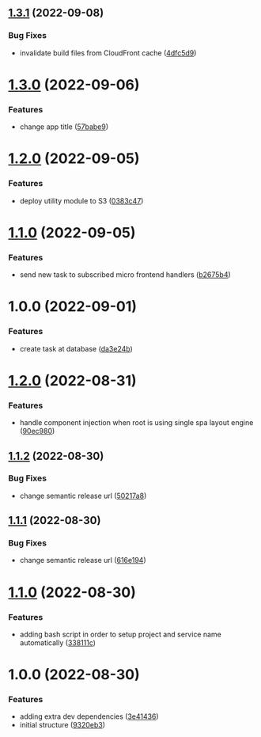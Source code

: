 ## [1.3.1](https://github.com/edwardramirez31/mf-todo-form/compare/v1.3.0...v1.3.1) (2022-09-08)


### Bug Fixes

* invalidate build files from CloudFront cache ([4dfc5d9](https://github.com/edwardramirez31/mf-todo-form/commit/4dfc5d9cee1b81e5b25cf00f93c139269635e4df))

# [1.3.0](https://github.com/edwardramirez31/mf-todo-form/compare/v1.2.0...v1.3.0) (2022-09-06)


### Features

* change app title ([57babe9](https://github.com/edwardramirez31/mf-todo-form/commit/57babe9c6732e73d76cb9374992c7a25f02f306e))

# [1.2.0](https://github.com/edwardramirez31/mf-todo-form/compare/v1.1.0...v1.2.0) (2022-09-05)


### Features

* deploy utility module to S3 ([0383c47](https://github.com/edwardramirez31/mf-todo-form/commit/0383c470c303f7f95d903e89fa2105711ea2043d))

# [1.1.0](https://github.com/edwardramirez31/mf-todo-form/compare/v1.0.0...v1.1.0) (2022-09-05)


### Features

* send new task to subscribed micro frontend handlers ([b2675b4](https://github.com/edwardramirez31/mf-todo-form/commit/b2675b458619720ca997699ad82004274c89abea))

# 1.0.0 (2022-09-01)


### Features

* create task at database ([da3e24b](https://github.com/edwardramirez31/mf-todo-form/commit/da3e24b96d5b9de0fb5adadf0001559e6e3cd6c8))

# [1.2.0](https://github.com/edwardramirez31/micro-frontend-template/compare/v1.1.2...v1.2.0) (2022-08-31)


### Features

* handle component injection when root is using single spa layout engine ([90ec980](https://github.com/edwardramirez31/micro-frontend-template/commit/90ec980fcfec2ccd150a02db933183f456e349a0))

## [1.1.2](https://github.com/edwardramirez31/micro-frontend-template/compare/v1.1.1...v1.1.2) (2022-08-30)


### Bug Fixes

* change semantic release url ([50217a8](https://github.com/edwardramirez31/micro-frontend-template/commit/50217a826e1efdfba0006ca0a31b913f787d1340))

## [1.1.1](https://github.com/edwardramirez31/micro-frontend-template/compare/v1.1.0...v1.1.1) (2022-08-30)


### Bug Fixes

* change semantic release url ([616e194](https://github.com/edwardramirez31/micro-frontend-template/commit/616e1949b0a68b217de5e9b894f0c6a4865c577f))

# [1.1.0](https://github.com/edwardramirez31/micro-frontend-template/compare/v1.0.0...v1.1.0) (2022-08-30)


### Features

* adding bash script in order to setup project and service name automatically ([338111c](https://github.com/edwardramirez31/micro-frontend-template/commit/338111cb74294df5a2efb707fed0fd952328a801))

# 1.0.0 (2022-08-30)


### Features

* adding extra dev dependencies ([3e41436](https://github.com/edwardramirez31/micro-frontend-template/commit/3e4143616e4c81c6907ed78c8b747b953056b07f))
* initial structure ([9320eb3](https://github.com/edwardramirez31/micro-frontend-template/commit/9320eb3453c27c62203ee3c3bc4f61156ac54932))
